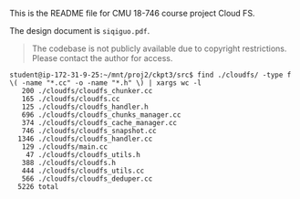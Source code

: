 This is the README file for CMU 18-746 course project Cloud FS. 

The design document is `siqiguo.pdf`.

> The codebase is not publicly available due to copyright restrictions. Please contact the author for access.



```
student@ip-172-31-9-25:~/mnt/proj2/ckpt3/src$ find ./cloudfs/ -type f \( -name "*.cc" -o -name "*.h" \) | xargs wc -l
   200 ./cloudfs/cloudfs_chunker.cc
   165 ./cloudfs/cloudfs.cc
   125 ./cloudfs/cloudfs_handler.h
   696 ./cloudfs/cloudfs_chunks_manager.cc
   374 ./cloudfs/cloudfs_cache_manager.cc
   746 ./cloudfs/cloudfs_snapshot.cc
  1346 ./cloudfs/cloudfs_handler.cc
   129 ./cloudfs/main.cc
    47 ./cloudfs/cloudfs_utils.h
   388 ./cloudfs/cloudfs.h
   444 ./cloudfs/cloudfs_utils.cc
   566 ./cloudfs/cloudfs_deduper.cc
  5226 total
```